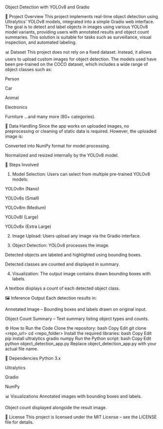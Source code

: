 Object Detection with YOLOv8 and Gradio




📌 Project Overview
This project implements real-time object detection using Ultralytics' YOLOv8 models, integrated into a simple Gradio web interface. The goal is to detect and label objects in images using various YOLOv8 model variants, providing users with annotated results and object count summaries. This solution is suitable for tasks such as surveillance, visual inspection, and automated labeling.

📊 Dataset
This project does not rely on a fixed dataset. Instead, it allows users to upload custom images for object detection. The models used have been pre-trained on the COCO dataset, which includes a wide range of object classes such as:

Person

Car

Animal

Electronics

Furniture
...and many more (80+ categories).

🧹 Data Handling
Since the app works on uploaded images, no preprocessing or cleaning of static data is required. However, the uploaded image is:

Converted into NumPy format for model processing.

Normalized and resized internally by the YOLOv8 model.








🧠 Steps Involved
1. Model Selection:
Users can select from multiple pre-trained YOLOv8 models:

YOLOv8n (Nano)

YOLOv8s (Small)

YOLOv8m (Medium)

YOLOv8l (Large)

YOLOv8x (Extra Large)



2. Image Upload:
Users upload any image via the Gradio interface.



3. Object Detection:
YOLOv8 processes the image.

Detected objects are labeled and highlighted using bounding boxes.

Detected classes are counted and displayed in summary.



4. Visualization:
The output image contains drawn bounding boxes with labels.

A textbox displays a count of each detected object class.

🖼️ Inference Output
Each detection results in:

Annotated Image – Bounding boxes and labels drawn on original input.

Object Count Summary – Text summary listing object types and counts.






⚙️ How to Run the Code
Clone the repository:
bash
Copy
Edit
git clone <repo_url>
cd <repo_folder>
Install the required libraries:
bash
Copy
Edit
pip install ultralytics gradio numpy
Run the Python script:
bash
Copy
Edit
python object_detection_app.py
Replace object_detection_app.py with your actual file name.



🧩 Dependencies
Python 3.x

Ultralytics

Gradio

NumPy



📊 Visualizations
Annotated images with bounding boxes and labels.

Object count displayed alongside the result image.




📄 License
This project is licensed under the MIT License – see the LICENSE file for details.

